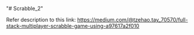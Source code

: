 "# Scrabble_2" 

Refer description to this link:
https://medium.com/@tzehao.tay_70570/full-stack-multiplayer-scrabble-game-using-a97617a2f010

